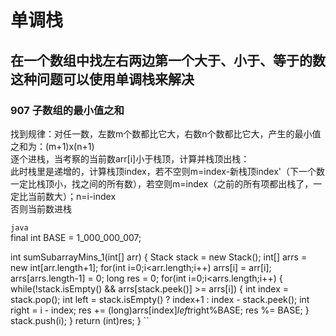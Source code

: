 # 单调栈

## 在一个数组中找左右两边第一个大于、小于、等于的数这种问题可以使用单调栈来解决  

### 907 子数组的最小值之和
找到规律：对任一数，左数m个数都比它大，右数n个数都比它大，产生的最小值之和为：(m+1)x(n+1)  
逐个进栈，当考察的当前数arr\[i\]小于栈顶，计算并栈顶出栈：  
此时栈里是递增的，计算栈顶index，若不空则m=index-新栈顶index'（下一个数一定比栈顶小，找之间的所有数），若空则m=index（之前的所有项都出栈了，一定比当前数大）；n=i-index    
否则当前数进栈

`java`  
final int BASE = 1_000_000_007;

int sumSubarrayMins_1(int[] arr) {
	Stack<Integer> stack = new Stack<Integer>();
	int[] arrs = new int[arr.length+1];
	for(int i=0;i<arr.length;i++) arrs[i] = arr[i];
	arrs[arrs.length-1] = 0;
	long res = 0;
	for(int i=0;i<arrs.length;i++) {
		while(!stack.isEmpty() && arrs[stack.peek()] >= arrs[i]) {
			int index = stack.pop();
			int left = stack.isEmpty() ? index+1 : index - stack.peek();
			int right = i - index;
			res += (long)arrs[index]*left*right%BASE;
			res %= BASE;
		}
		stack.push(i);
	}
	return (int)res;
}
``
